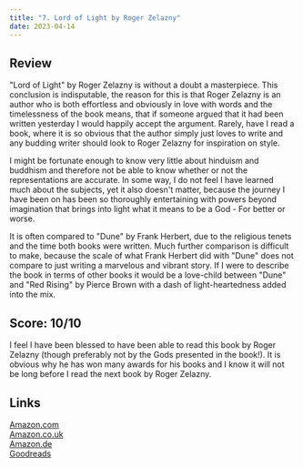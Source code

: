 ```yaml
---
title: "7. Lord of Light by Roger Zelazny"
date: 2023-04-14
---
```

## Review
"Lord of Light" by Roger Zelazny is without a doubt a masterpiece. This conclusion is indisputable, the reason for this is that Roger Zelazny is an author who is both effortless and obviously in love with words and the timelessness of the book means, that if someone argued that it had been written yesterday I would happily accept the argument. Rarely, have I read a book, where it is so obvious that the author simply just loves to write and any budding writer should look to Roger Zelazny for inspiration on style.

I might be fortunate enough to know very little about hinduism and buddhism and therefore not be able to know whether or not the representations are accurate. In some way, I do not feel I have learned much about the subjects, yet it also doesn't matter, because the journey I have been on has been so thoroughly entertaining with powers beyond imagination that brings into light what it means to be a God - For better or worse.

It is often compared to "Dune" by Frank Herbert, due to the religious tenets and the time both books were written. Much further comparison is difficult to make, because the scale of what Frank Herbert did with "Dune" does not compare to just writing a marvelous and vibrant story. If I were to describe the book in terms of other books it would be a love-child between "Dune" and "Red Rising" by Pierce Brown with a dash of light-heartedness added into the mix.

## Score: 10/10
I feel I have been blessed to have been able to read this book by Roger Zelazny (though preferably not by the Gods presented in the book!). It is obvious why he has won many awards for his books and I know it will not be long before I read the next book by Roger Zelazny.

## Links
[Amazon.com](https://www.amazon.com/Lord-Light-Roger-Zelazny/dp/0060567236)<br>
[Amazon.co.uk](https://www.amazon.co.uk/Lord-Light-MASTERWORKS-Roger-Zelazny/dp/0575094214)<br>
[Amazon.de](https://www.amazon.de/-/en/Roger-Zelazny/dp/0575094214/)<br>
[Goodreads](https://www.goodreads.com/book/show/13821)